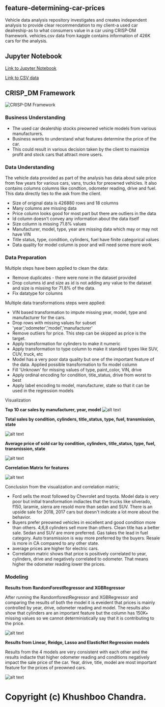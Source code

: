 ## feature-determining-car-prices

Vehicle data analysis repository investigates and creates independent analysis to provide clear recommendation to my client-a used car dealreship-as to what consumers value in a car using CRISP-DM framework. vehicles.csv data from kaggle contains information of 426K cars for the analysis. 

## Jupyter Notebook

[Link to Jupyter Notebook](https://https://github.com/khushboochandra07/vehicle_data_analysis/blob/main/jupyternotebook/1_feature_determining_car_price.ipynb)


[Link to CSV data](https://https://github.com/khushboochandra07/vehicle_data_analysis/blob/main/data/vehicles.csv)


## CRISP_DM Framework

![CRISP-DM Framework](/images/crispdm.png)

### **Business Understanding**  

*   The used car dealership stocks preowned vehicle models from various manufacturers.
*   Business wants to understand what features determine the price of the car.
*   This could result in various decision taken by the client to maximize profit and stock cars that attract more users.


### **Data Understanding**  

The vehicle data provided as part of the analysis has data about sale price from few years for various cars, vans, trucks for preowned vehicles. It also contains columns columns like condtion, odometer reading, drive and fuel. This data directly ties to the ask from the client.

*   Size of original data is 426880 rows and 18 columns
*   Many columns are missing data
*   Price column looks good for most part but there are outliers in the data
*   Id column doesn't convey any information about the data itself
*   Size column is missing 71.8% values
*   Manufacturer, model, type, year are missing data which may or may not have VIN
*   Title status, type, condition, cylinders, fuel have finite categorical values
*   Data quality for model column is poor and will need some more work

### **Data Preparation**  

Multiple steps have been applied to clean the data:
*   Remove duplicates - there were none in the dataset provided
*   Drop columns id and size as id is not adding any value to the dataset and size is missing for 71.8% of the data.
*   Fix datatype for columns

Multiple data transformations steps were applied:
*   VIN based transformation to impute missing year, model, type and manufacturer for the cars.
*   Drop rows with missing values for subset 'year','odometer','model','manufacturer'
*   Remove outliers for price. This step can be skipped as price is the target.
*   Apply transformation for cylinders to make it numeric
*   Apply transformation to type column to make it standard types like SUV, CUV, truck, etc
*   Model has a very poor data quality but one of the important feature of the data. Applied possible transformation to fix model column
*   Fill 'Unknown' for missing values of type, paint_color, VIN, drive
*   Apply ordinal encoding for condition, title_status, drive from worst to best
*   Apply label encoding to model, manufacturer, state so that it can be used in the regression models


Visualization

**Top 10 car sales by manufacturer, year, model**
![alt text](/images/top_10_selling.png)

**Total sales by condition, cylinders, title_status, type, fuel, transmission, state**

![alt text](/images/total_sales.png)

**Average price of sold car by condition, cylinders, title_status, type, fuel, transmission, state**

![alt text](/images/average_price.png)

**Correlation Matrix for features**

![alt text](/images/correlation_matrix.png)

Conclusion from the visualization and correlation matrix;
*   Ford sells the most followed by Chevrolet and toyota. Model data is very poor but initial transformation indiactes that the trucks like silverado, f150, laramie, sierra are resold more than sedan and SUV. There is an upside sale for 2018, 2017 cars but doesn't indicate a lot more about the behavior.
*   Buyers prefer preowned vehicles in excellent and good condition more than others. 4,6,8 cylinders sell more than others. Clean title has a better sale. Sedan and SUV are more preferred. Gas takes the lead in fuel category. Auto transmission is way more preferred by the buyers. Resale is more in CA compared to any other state.
*   average prices are higher for electric cars.
*   Correlation matric shows that price is positively correlated to year, cylinders, drive and negatively correlated to odometer. That means higher the odometer reading lower the prices.

### **Modeling**  

**Results from RandomForestRegressor and XGBRegressor**

After running the RandomforestRegressor and XGBRegressor and comparing the results of both the model it is eveident that prices is mainly controlled by year, drive, odometer reading and model. The results also show that cylinders are an important feature but the column has 150K+ missing values so we cannot deterministically say that it is contributing to the price.

![alt text](/images/randomforest_and_xgb.png)

**Results from Linear, Reidge, Lasso and ElasticNet Regression models**

Results from the 4 models are very consistent with each other and the results indiacte that higher odometer reading and conditions negatively impact the sale price of the car. Year, drive, title, model are most important feature for the prices of preowned cars. 

![alt text](/images/linear_ridge.png)

# Copyright (c) Khushboo Chandra.
